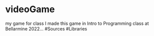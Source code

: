# videoGame
 my game for class
I made this game in Intro to Programming class at Bellarmine 2022...
#Sources 
#Libraries
